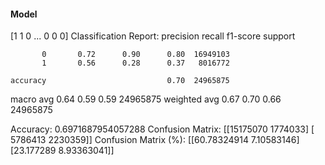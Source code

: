 #### Model
[1 1 0 ... 0 0 0]
Classification Report:
              precision    recall  f1-score   support

           0       0.72      0.90      0.80  16949103
           1       0.56      0.28      0.37   8016772

    accuracy                           0.70  24965875
   macro avg       0.64      0.59      0.59  24965875
weighted avg       0.67      0.70      0.66  24965875

Accuracy: 0.6971687954057288
Confusion Matrix:
[[15175070  1774033]
 [ 5786413  2230359]]
Confusion Matrix (%):
[[60.78324914  7.10583146]
 [23.177289    8.93363041]]
